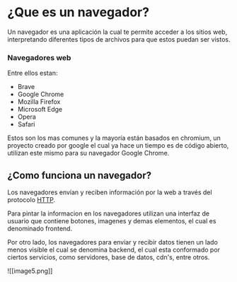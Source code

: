 # ¿Que es un navegador?

Un navegador es una aplicación la cual te permite acceder a los sitios web, interpretando diferentes tipos de archivos para que estos puedan ser vistos.

### Navegadores web
Entre ellos estan:
- Brave
- Google Chrome
- Mozilla Firefox
- Microsoft Edge
- Opera
- Safari

Estos son los mas comunes y la mayoría están basados en chromium, un proyecto creado por google el cual ya hace un tiempo es de código abierto, utilizan este mismo para su navegador Google Chrome.

## ¿Como funciona un navegador?

Los navegadores envían y reciben información por la web a través del protocolo [HTTP](./Que-es-HTTP.md).

Para pintar la informacion en los navegadores utilizan una interfaz de usuario que contiene botones, imagenes y demas elementos, el cual es denominado frontend.

Por otro lado, los navegadores para enviar y recibir datos tienen un lado menos visible el cual se denomina backend, el cual esta conformado por ciertos servicios, como servidores, base de datos, cdn's, entre otros.

![[image5.png]]
